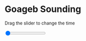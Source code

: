 <h1>Goageb Sounding</h1>
<p>Drag the slider to change the time</p>

<div class="slidecontainer">
<input oninput='setImage(this)' class="slider" type="range" min="0" max="9" value="0" step="1" />
<img id='img'/>
</div>

<script>
var img = document.getElementById('img');
var img_array = ['/assets/images/skwt/skd_goageb_wrfout_d01_2020-05-19_12:00:00.png',
'/assets/images/skwt/skd_goageb_wrfout_d01_2020-05-19_18:00:00.png',
'/assets/images/skwt/skd_goageb_wrfout_d01_2020-05-20_00:00:00.png',
'/assets/images/skwt/skd_goageb_wrfout_d01_2020-05-20_06:00:00.png',
'/assets/images/skwt/skd_goageb_wrfout_d01_2020-05-20_12:00:00.png',
'/assets/images/skwt/skd_goageb_wrfout_d01_2020-05-20_18:00:00.png',
'/assets/images/skwt/skd_goageb_wrfout_d01_2020-05-21_00:00:00.png',
'/assets/images/skwt/skd_goageb_wrfout_d01_2020-05-21_06:00:00.png',
'/assets/images/skwt/skd_goageb_wrfout_d01_2020-05-21_12:00:00.png',];
function setImage(obj)
{
        var value = obj.value;
        img.src = img_array[value];

}
</script>
